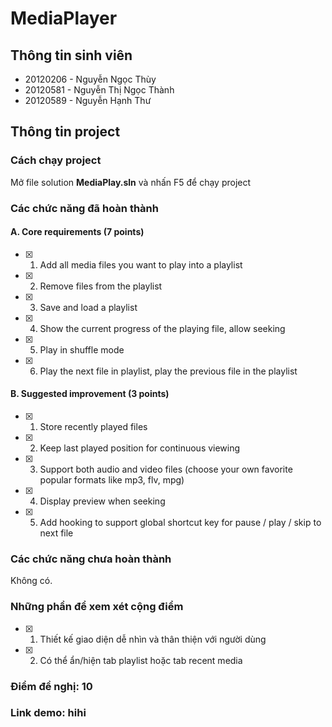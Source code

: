 # MediaPlayer

## Thông tin sinh viên

- 20120206 - Nguyễn Ngọc Thùy
- 20120581 - Nguyễn Thị Ngọc Thành
- 20120589 - Nguyễn Hạnh Thư

## Thông tin project

### Cách chạy project

Mở file solution **MediaPlay.sln** và nhấn F5 để chạy project

### Các chức năng đã hoàn thành

#### A. Core requirements (7 points)

- [x] 1. Add all media files you want to play into a playlist
- [x] 2. Remove files from the playlist
- [x] 3. Save and load a playlist
- [x] 4. Show the current progress of the playing file, allow seeking
- [x] 5. Play in shuffle mode
- [x] 6. Play the next file in playlist, play the previous file in the playlist

#### B. Suggested improvement (3 points)

- [x] 1. Store recently played files
- [x] 2. Keep last played position for continuous viewing
- [x] 3. Support both audio and video files (choose your own favorite popular formats like mp3, flv, mpg)
- [x] 4. Display preview when seeking
- [x] 5. Add hooking to support global shortcut key for pause / play / skip to next file

### Các chức năng chưa hoàn thành

Không có.

### Những phần để xem xét cộng điểm

- [x] 1. Thiết kế giao diện dễ nhìn và thân thiện với người dùng
- [x] 2. Có thể ẩn/hiện tab playlist hoặc tab recent media

### Điểm đề nghị: 10

### Link demo: hihi
